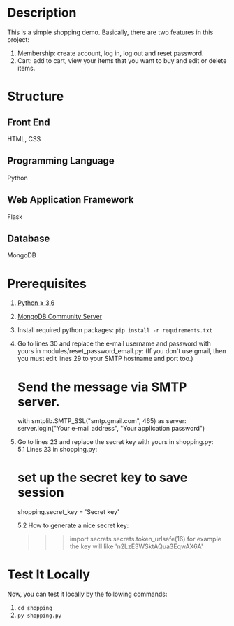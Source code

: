 # Description
This is a simple shopping demo. Basically, there are two features in this project:
1. Membership: create account, log in, log out and reset password.
2. Cart: add to cart, view your items that you want to buy and edit or delete items.

# Structure
## Front End
HTML, CSS
## Programming Language
Python
## Web Application Framework
Flask
## Database
MongoDB

# Prerequisites
1. [Python ≥ 3.6](https://www.python.org/downloads/)
2. [MongoDB Community Server](https://www.mongodb.com/try/download/community)
3. Install required python packages: `pip install -r requirements.txt`
4. Go to lines 30 and replace the e-mail username and password with yours in modules/reset_password_email.py: (If you don't use gmail, then you must edit lines 29 to your SMTP hostname and port too.)
    
    # Send the message via SMTP server.
    with smtplib.SMTP_SSL("smtp.gmail.com", 465) as server:
        server.login("Your e-mail address", "Your application password") 
        <!-- (p.s the application password please check the link below https://support.google.com/mail/answer/185833?hl=zh-Hant)
        server.send_message(message) -->
    
5. Go to lines 23 and replace the secret key with yours in shopping.py:<br />
    5.1 Lines 23 in shopping.py:
    
    # set up the secret key to save session
    shopping.secret_key = 'Secret key'
    
    5.2 How to generate a nice secret key:
    
    >>> import secrets
    >>> secrets.token_urlsafe(16)
        for example the key will like 'n2LzE3WSktAQua3EqwAX6A'
    

# Test It Locally
Now, you can test it locally by the following commands:
1. `cd shopping`
2. `py shopping.py`
